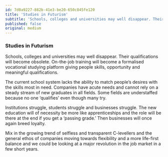```yaml
---
id: 7d0a9227-882b-41e3-be20-650c845fe120
title: 'Studies in Futurism'
subtitle: 'Schools, colleges and universities may well disappear. Their qualifications will become obsolete. On-the-job training will become a…'
published: false
original: medium
---
```




### Studies in Futurism

Schools, colleges and universities may well disappear. Their qualifications will become obsolete. On-the-job training will become a formalised vocational studying platform giving people skills, opportunity and meaningful qualifications.

The current school system lacks the ability to match people’s desires with the skills most in need. Companies have acute needs and cannot rely on a steady stream of new graduates in all fields. Some fields are understaffed because no one ‘qualifies’ even though many try.

Institutions struggle, students struggle and businesses struggle. The new education will of necessity be more like apprenticeships and the role will be there at the end if you get a ‘passing grade.’ Then businesses will once again breed loyalty.

Mix in the growing trend of selfless and transparent C-levellers and the general ethos of companies moving towards flexibility and a more life-first balance and we could be looking at a major revolution in the job market in a few short years.

